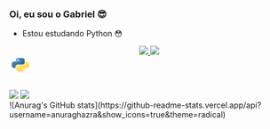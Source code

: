 ### Oi, eu sou o Gabriel 😎
- Estou estudando Python 😳


<div align="center">
  <a href="https://github.com/gabrielSallesSi">
  <img height="180em" src="https://github-readme-stats.vercel.app/api?username=gabrielSallesSi&show_icons=true&theme=dark&include_all_commits=true&count_private=true"/>
  <img height="180em" src="https://github-readme-stats.vercel.app/api/top-langs/?username=gabrielSallesSi&layout=compact&langs_count=22&theme=dark"/>
</div>

<img align="center" alt="Rafa-Python" height="30" width="40" src="https://raw.githubusercontent.com/devicons/devicon/master/icons/python/python-original.svg">

  ##
 
<div> 
  <a href = "gabrielsadasilveira@gmail.com"><img src="https://img.shields.io/badge/-Gmail-%23333?style=for-the-badge&logo=gmail&logoColor=white" target="_blank"></a>
  <a href="https://www.linkedin.com/in/gabriel-sá-da-silveira-1298ab201/" target="_blank"><img src="https://img.shields.io/badge/-LinkedIn-%230077B5?style=for-the-badge&logo=linkedin&logoColor=white" target="_blank"></a> 
</div>
![Anurag's GitHub stats](https://github-readme-stats.vercel.app/api?username=anuraghazra&show_icons=true&theme=radical)
